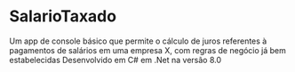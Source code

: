 # SalarioTaxado
Um app de console básico que permite o cálculo de juros referentes à pagamentos de salários em uma empresa X, com regras de negócio já bem estabelecidas
Desenvolvido em C# em .Net na versão 8.0
